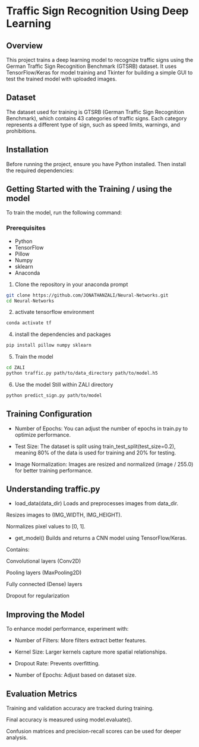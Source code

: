 # Traffic Sign Recognition Using Deep Learning

## Overview

This project trains a deep learning model to recognize traffic signs using the German Traffic Sign Recognition Benchmark (GTSRB) dataset. It uses TensorFlow/Keras for model training and Tkinter for building a simple GUI to test the trained model with uploaded images.

## Dataset
The dataset used for training is GTSRB (German Traffic Sign Recognition Benchmark), which contains 43 categories of traffic signs. Each category represents a different type of sign, such as speed limits, warnings, and prohibitions.

## Installation
Before running the project, ensure you have Python installed. Then install the required dependencies:

## Getting Started with the Training / using the model
To train the model, run the following command:

### Prerequisites
- Python
- TensorFlow
- Pillow
- Numpy
- sklearn
- Anaconda

1. Clone the repository in your anaconda prompt
```bash
git clone https://github.com/JONATHANZALI/Neural-Networks.git
cd Neural-Networks
```

2. activate tensorflow environment
```bash
conda activate tf
```

4. install the dependencies and packages
```bash
pip install pillow numpy sklearn
```

5. Train the model
```bash
cd ZALI
python traffic.py path/to/data_directory path/to/model.h5
```

6. Use the model
Still within ZALI directory
```bash
python predict_sign.py path/to/model
```

## Training Configuration
- Number of Epochs: You can adjust the number of epochs in train.py to optimize performance.

- Test Size: The dataset is split using train_test_split(test_size=0.2), meaning 80% of the data is used for training and 20% for testing.

- Image Normalization: Images are resized and normalized (image / 255.0) for better training performance.


## Understanding traffic.py
- load_data(data_dir)
Loads and preprocesses images from data_dir.

Resizes images to (IMG_WIDTH, IMG_HEIGHT).

Normalizes pixel values to [0, 1].

- get_model()
Builds and returns a CNN model using TensorFlow/Keras.

Contains:

Convolutional layers (Conv2D)

Pooling layers (MaxPooling2D)

Fully connected (Dense) layers

Dropout for regularization

## Improving the Model
To enhance model performance, experiment with:

- Number of Filters: More filters extract better features.

- Kernel Size: Larger kernels capture more spatial relationships.

- Dropout Rate: Prevents overfitting.

- Number of Epochs: Adjust based on dataset size.

## Evaluation Metrics
Training and validation accuracy are tracked during training.

Final accuracy is measured using model.evaluate().

Confusion matrices and precision-recall scores can be used for deeper analysis.